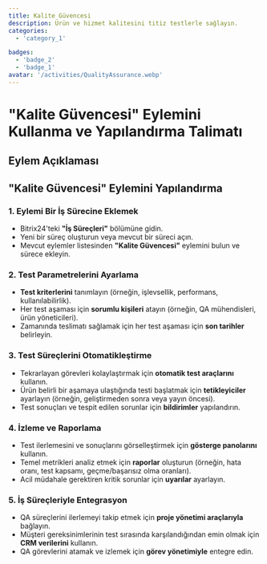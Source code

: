 ```yaml
---
title: Kalite Güvencesi
description: Ürün ve hizmet kalitesini titiz testlerle sağlayın.
categories:
  - 'category_1'

badges:
  - 'badge_2'
  - 'badge_1'
avatar: '/activities/QualityAssurance.webp'
---
```

# "Kalite Güvencesi" Eylemini Kullanma ve Yapılandırma Talimatı

## Eylem Açıklaması

## **"Kalite Güvencesi" Eylemini Yapılandırma**

### 1. Eylemi Bir İş Sürecine Eklemek
- Bitrix24'teki **"İş Süreçleri"** bölümüne gidin.
- Yeni bir süreç oluşturun veya mevcut bir süreci açın.
- Mevcut eylemler listesinden **"Kalite Güvencesi"** eylemini bulun ve sürece ekleyin.

### 2. Test Parametrelerini Ayarlama
- **Test kriterlerini** tanımlayın (örneğin, işlevsellik, performans, kullanılabilirlik).
- Her test aşaması için **sorumlu kişileri** atayın (örneğin, QA mühendisleri, ürün yöneticileri).
- Zamanında teslimatı sağlamak için her test aşaması için **son tarihler** belirleyin.

### 3. Test Süreçlerini Otomatikleştirme
- Tekrarlayan görevleri kolaylaştırmak için **otomatik test araçlarını** kullanın.
- Ürün belirli bir aşamaya ulaştığında testi başlatmak için **tetikleyiciler** ayarlayın (örneğin, geliştirmeden sonra veya yayın öncesi).
- Test sonuçları ve tespit edilen sorunlar için **bildirimler** yapılandırın.

### 4. İzleme ve Raporlama
- Test ilerlemesini ve sonuçlarını görselleştirmek için **gösterge panolarını** kullanın.
- Temel metrikleri analiz etmek için **raporlar** oluşturun (örneğin, hata oranı, test kapsamı, geçme/başarısız olma oranları).
- Acil müdahale gerektiren kritik sorunlar için **uyarılar** ayarlayın.

### 5. İş Süreçleriyle Entegrasyon
- QA süreçlerini ilerlemeyi takip etmek için **proje yönetimi araçlarıyla** bağlayın.
- Müşteri gereksinimlerinin test sırasında karşılandığından emin olmak için **CRM verilerini** kullanın.
- QA görevlerini atamak ve izlemek için **görev yönetimiyle** entegre edin.